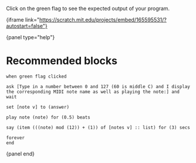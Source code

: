 Click on the green flag to see the expected output of your program.

{iframe link="https://scratch.mit.edu/projects/embed/165595531/?autostart=false"}

{panel type="help"}

# Recommended blocks

```scratch:split:random
when green flag clicked

ask [Type in a number between 0 and 127 (60 is middle C) and I display the corresponding MIDI note name as well as playing the note:] and wait

set [note v] to (answer)

play note (note) for (0.5) beats

say (item (((note) mod (12)) + (1)) of [notes v] :: list) for (3) secs

forever
end
```

{panel end}

